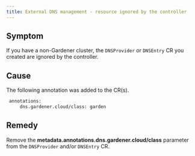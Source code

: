 ```yaml
---
title: External DNS management - resource ignored by the controller
---
```


## Symptom

If you have a non-Gardener cluster, the `DNSProvider` or `DNSEntry` CR you created are ignored by the controller.

## Cause

The following annotation was added to the CR(s).

```txt
 annotations:
     dns.gardener.cloud/class: garden
```

## Remedy

Remove the **metadata.annotations.dns.gardener.cloud/class** parameter from the `DNSProvider` and/or `DNSEntry` CR.
